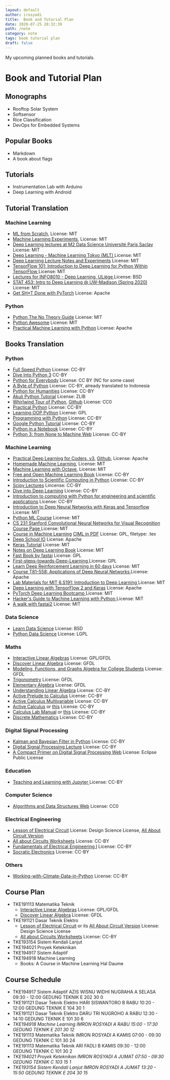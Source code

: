```yaml
---
layout: default
author: irosyadi
title:  Book and Tutorial Plan
date: 2020-07-25 20:32:39
path: /note
category: note
tags: book tutorial plan
draft: false
---
```


My upcoming planned books and tutorials.

# Book and Tutorial Plan

## Monographs
- Rooftop Solar System
- Softsensor
- Rice Classification
- DevOps for Embedded Systems

## Popular Books
- Markdown
- A book about flags

## Tutorials
- Instrumentation Lab with Arduino
- Deep Learning with Android

## Tutorial Translation
### Machine Learning
- [ML from Scratch](https://github.com/eriklindernoren/ML-From-Scratch#supervised-learning), License: MIT
- [Machine Learning Experiments](https://github.com/trekhleb/machine-learning-experiments), License: MIT
- [Deep Learning lectures at M2 Data Science Université Paris Saclay ](https://github.com/m2dsupsdlclass/lectures-labs) License: MIT
- [Deep Learning - Machine Learning Tokyo (MLT) ](https://github.com/Machine-Learning-Tokyo/DL-workshop-series) License: MIT
- [Deep Learning Lecture Notes and Experiments](https://github.com/roatienza/Deep-Learning-Experiments) License: MIT
- [TensorFlow 101: Introduction to Deep Learning for Python Within TensorFlow ](https://github.com/serengil/tensorflow-101) License: MIT
- [Lectures for INFO8010 - Deep Learning, ULiège ](https://github.com/glouppe/info8010-deep-learning) License: BSD
- [STAT 453: Intro to Deep Learning @ UW-Madison (Spring 2020) ](https://github.com/rasbt/stat453-deep-learning-ss20) License: MIT
- [Get SH*T Done with PyTorch](https://github.com/curiousily/Getting-Things-Done-with-Pytorch) License: Apache

### Python
- [Python The No Theory Guide](https://github.com/iArunava/Python-TheNoTheoryGuide) License: MIT
- [Python Awesome](https://github.com/gautam1858/python-awesome) License: MIT
- [Practical Machine Learning with Python](https://github.com/dipanjanS/practical-machine-learning-with-python) License: Apache

## Books Translation
### Python
- [Full Speed Python](https://github.com/joaoventura/full-speed-python/releases/) License: CC-BY
- [Dive Into Python 3](https://diveintopython3.net/) CC-BY
- [Python for Everybody](https://www.py4e.com/book) License: CC BY (NC for some case)
- [A Byte of Python](https://python.swaroopch.com/) License: CC-BY, already translated to Indonesia
- [Python for Humanities](https://www.karsdorp.io/python-course/) License: CC-BY
- [Akuli Python Tutorial](https://github.com/Akuli/python-tutorial) License: ZLIB
- [Whirlwind Tour of Python](https://nbviewer.jupyter.org/github/jakevdp/WhirlwindTourOfPython/blob/master/Index.ipynb), [Github](https://github.com/jakevdp/WhirlwindTourOfPython) License: CC0
- [Practical Python](https://github.com/dabeaz-course/practical-python) License: CC-BY
- [Learning OOP Python](https://github.com/josharsh/Learning-Object-Oriented-Python) License: GPL
- [Programming with Python](https://swcarpentry.github.io/python-novice-inflammation/index.html) License: CC-BY
- [Google Python Tutorial](https://developers.google.com/edu/python/) License: CC-BY
- [Python in a Notebook](https://github.com/leriomaggio/python-in-a-notebook) License: CC-BY
- [Python 3: from None to Machine ](https://github.com/AstroMatt/book-python) [Web](https://python.astrotech.io/) License: CC-BY

### Machine Learning
- [Practical Deep Learning for Coders, v3](https://course.fast.ai/), [Github](https://github.com/fastai/course-v3), License: Apache
- [Homemade Machine Learning](https://github.com/trekhleb/homemade-machine-learning), License: MIT
- [Machine Learning with Octave](https://github.com/trekhleb/machine-learning-octave), License: MIT
- [Free and Open Machine Learning Book](https://freeandopenmachinelearning.readthedocs.io/en/latest/#) License: CC-BY
- [Introduction to Scientific Computing in Python](https://github.com/jrjohansson/scientific-python-lectures) License: CC-BY
- [Scipy Lectures](http://scipy-lectures.org/) Lincense: CC-BY
- [Dive into Deep Learning](http://d2l.ai/) License: CC-BY
- [Introduction to computing with Python for engineering and scientific applications](https://github.com/CambridgeEngineering/PartIA-Computing-Michaelmas) License: CC-BY
- [Introduction to Deep Neural Networks with Keras and Tensorflow ](https://github.com/leriomaggio/deep-learning-keras-tensorflow) License: MIT
- [Python ML Course](https://github.com/leriomaggio/python-ml-course) License: MIT
- [CS 231 Stanford Convolutional Neural Networks for Visual Recognition](https://github.com/cs231n/cs231n.github.io) [Course Page ](http://vision.stanford.edu/teaching/cs231n/syllabus.html) License: MIT
- [Course in Machine Learning](https://github.com/hal3/ciml/) [CIML in PDF](http://ciml.info/dl/v0_99/ciml-v0_99-all.pdf) License: GPL, filetype: .tex
- [Deep School IO](https://github.com/sachinruk/deepschool.io) License: Apache
- [Keras Tutorial](https://github.com/jfsantos/keras-tutorial) License: MIT
- [Notes on Deep Learning Book](https://github.com/hadrienj/deepLearningBook-Notes) License: MIT
- [Fast Book by fastai](https://github.com/fastai/fastbook) License: GPL
- [First-steps-towards-Deep-Learning ](https://github.com/vaibhawvipul/First-steps-towards-Deep-Learning) License: GPL
- [Learn Deep Reinforcement Learning in 60 days](https://github.com/andri27-ts/Reinforcement-Learning) License: MIT
- [Course T81-558: Applications of Deep Neural Networks ](https://github.com/jeffheaton/t81_558_deep_learning) License: Apache
- [Lab Materials for MIT 6.S191: Introduction to Deep Learning ](https://github.com/aamini/introtodeeplearning) License: MIT
- [Deep Learning with TensorFlow 2 and Keras](https://github.com/ageron/tf2_course) License: Apache
- [PyTorch Deep Learning Bootcamp ](https://github.com/QuantScientist/Deep-Learning-Boot-Camp) License: MIT
- [Hacker's Guide to Machine Learning with Python ](https://github.com/curiousily/Deep-Learning-For-Hackers) License: MIT
- [A walk with fastai2](https://github.com/muellerzr/Practical-Deep-Learning-for-Coders-2.0) License: MIT

### Data Science
- [Learn Data Science](https://github.com/nborwankar/LearnDataScience) License: BSD
- [Python Data Science](https://github.com/leriomaggio/python-data-science) License: LGPL

### Maths
- [Interactive Linear Algebras](https://textbooks.math.gatech.edu/ila/index.html) License: GPL/GFDL
- [Discover Linear Algebra](https://sites.ualberta.ca/~jsylvest/books/dla.html) License: GFDL
- [Modeling, Functions, and Graphs Algebra for College Students](https://yoshiwarabooks.org/mfg/) License: GFDL
- [Trigonometry](https://yoshiwarabooks.org/trig/) License: GFDL
- [Elementary Algebra](https://yoshiwarabooks.org/elem-alg/) License: GFDL
- [Understanding Linear Algebra](http://merganser.math.gvsu.edu/david/linear.algebra/ula/ula/ula.html)  License: CC-BY
- [Active Prelude to Calculus](https://activecalculus.org/APC.html) License: CC-BY
- [Active Calculus Multivariable](https://activecalculus.org/ACM.html) License: CC-BY
- [Active Calculus](https://activecalculus.org//ACS.html) or [this](https://activecalculus.org/single/frontmatter.html) License: CC-BY
- [Calculus Lab Manual](https://spaces.pcc.edu/display/MS/Calculus+Lab+Manuals) or [this](https://spot.pcc.edu/math/clm/clm.html) License: CC-BY
- [Discrete Mathematics](http://discrete.openmathbooks.org/dmoi3.html) License: CC-BY

### Digital Signal Processing
- [Kalman and Bayesian Filter in Python](https://github.com/rlabbe/Kalman-and-Bayesian-Filters-in-Python) License: CC-BY
- [Digital Signal Processing Lecture](https://github.com/spatialaudio/digital-signal-processing-lecture) License: CC-BY
- [A Compact Primer on Digital Signal Processing ](https://github.com/jackschaedler/circles-sines-signals) [Web](https://jackschaedler.github.io/circles-sines-signals/) License: Eclipse Public License

### Education
- [Teaching and Learning with Jupyter ](https://jupyter4edu.github.io/jupyter-edu-book/) License: CC-BY

### Computer Science
- [Algorithms and Data Structures ](https://github.com/Bradfield/algos) [Web](https://bradfieldcs.com/algos/) License: CC0

### Electrical Engineering
- [Lesson of Electrical Circuit](https://www.ibiblio.org/kuphaldt/electricCircuits/) License: Design Science License, [All About Circuit Version](https://www.allaboutcircuits.com/textbook/)
- [All about Circuits Worksheets](https://www.allaboutcircuits.com/worksheets/) License: CC-BY
- [Fundamentals of Electrical Engineering I](https://open.umn.edu/opentextbooks/textbooks/fundamentals-of-electrical-engineering-1) License: CC-BY
- [Socratic Electronics](http://www.ibiblio.org/kuphaldt/socratic/index.html) License: CC-BY

### Others
- [Working-with-Climate-Data-in-Python](https://github.com/MarieHofmann/Working-with-Climate-Data-in-Python) License: CC-BY

## Course Plan
- TKE191113 Matematika Teknik
    - [Interactive Linear Algebras](https://textbooks.math.gatech.edu/ila/index.html) License: GPL/GFDL
    - [Discover Linear Algebra](https://sites.ualberta.ca/~jsylvest/books/dla.html) License: GFDL
- TKE191121 Dasar Teknik Elektro
    - [Lesson of Electrical Circuit](https://www.ibiblio.org/kuphaldt/electricCircuits/) or its [All About Circuit Version](https://www.allaboutcircuits.com/textbook/) License: Design Science License
    - [All about Circuits Worksheets](https://www.allaboutcircuits.com/worksheets/) License: CC-BY
- TKE193154 Sistem Kendali Lanjut
- TKE194021 Proyek Keteknikan
- TKE194917 Sistem Adaptif
- TKE194918 Machine Learning
    - Books: A Course in Machine Learning Hal Daume

## Course Schedule
- TKE194917	Sistem Adaptif	AZIS WISNU WIDHI NUGRAHA	A	SELASA	09:30 - 12:00	GEDUNG TEKNIK E 202	30	0
- TKE191121	Dasar Teknik Elektro	HARI SISWANTORO	B	RABU	10:20 - 12:00	GEDUNG TEKNIK E 104	30	1
- TKE191121	Dasar Teknik Elektro	DARU TRI NUGROHO	A	RABU	12:30 - 14:10	GEDUNG TEKNIK E 101	30	6
- *TKE194918	Machine Learning	IMRON ROSYADI	A	RABU	15:00 - 17:30	GEDUNG TEKNIK E 201	30	12*
- TKE191113	Matematika Teknik	IMRON ROSYADI	A	KAMIS	07:00 - 09:30	GEDUNG TEKNIK C 101	30	24
- TKE191113	Matematika Teknik	ARI FADLI	B	KAMIS	09:30 - 12:00	GEDUNG TEKNIK C 101	30	2
- *TKE194021	Proyek Keteknikan	IMRON ROSYADI	A	JUMAT	07:50 - 09:30	GEDUNG TEKNIK C 103	15	1*
- *TKE193154	Sistem Kendali Lanjut	IMRON ROSYADI	A	JUMAT	13:20 - 15:50	GEDUNG TEKNIK E 204	30	15*